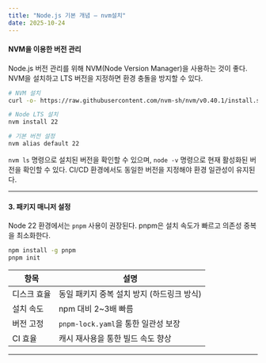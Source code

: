 ```yaml
---
title: "Node.js 기본 개념 — nvm설치"
date: 2025-10-24
---
```


#### NVM을 이용한 버전 관리  
Node.js 버전 관리를 위해 NVM(Node Version Manager)을 사용하는 것이 좋다.  
NVM을 설치하고 LTS 버전을 지정하면 환경 충돌을 방지할 수 있다.

```bash
# NVM 설치
curl -o- https://raw.githubusercontent.com/nvm-sh/nvm/v0.40.1/install.sh | bash

# Node LTS 설치
nvm install 22

# 기본 버전 설정
nvm alias default 22
```

`nvm ls` 명령으로 설치된 버전을 확인할 수 있으며,
`node -v` 명령으로 현재 활성화된 버전을 확인할 수 있다.
CI/CD 환경에서도 동일한 버전을 지정해야 환경 일관성이 유지된다.

---

#### 3. 패키지 매니저 설정

Node 22 환경에서는 `pnpm` 사용이 권장된다.
pnpm은 설치 속도가 빠르고 의존성 중복을 최소화한다.

```bash
npm install -g pnpm
pnpm init
```

| 항목     | 설명                          |
| ------ | --------------------------- |
| 디스크 효율 | 동일 패키지 중복 설치 방지 (하드링크 방식)   |
| 설치 속도  | npm 대비 2~3배 빠름              |
| 버전 고정  | `pnpm-lock.yaml`을 통한 일관성 보장 |
| CI 효율  | 캐시 재사용을 통한 빌드 속도 향상         |

---